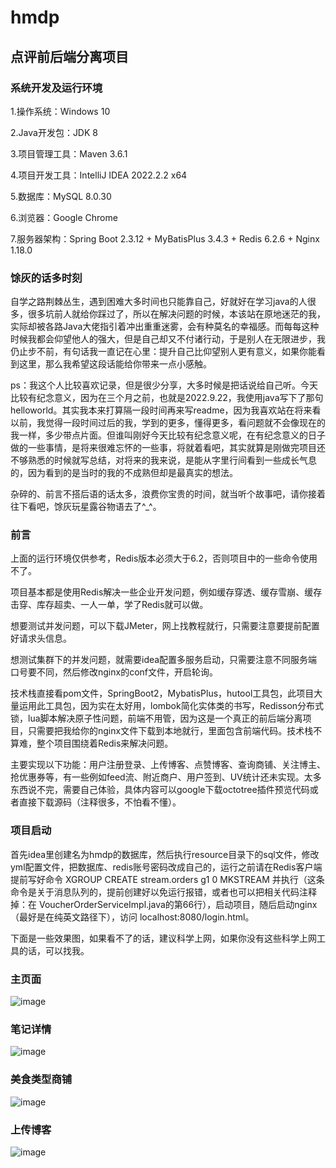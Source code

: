 # hmdp
## 点评前后端分离项目

### 系统开发及运行环境

1.操作系统：Windows 10

2.Java开发包：JDK 8

3.项目管理工具：Maven 3.6.1

4.项目开发工具：IntelliJ IDEA 2022.2.2 x64

5.数据库：MySQL 8.0.30

6.浏览器：Google Chrome

7.服务器架构：Spring Boot 2.3.12 + MyBatisPlus 3.4.3 + Redis 6.2.6 + Nginx 1.18.0

### 馀灰的话多时刻

  自学之路荆棘丛生，遇到困难大多时间也只能靠自己，好就好在学习java的人很多，很多坑前人就给你踩过了，所以在解决问题的时候，本该站在原地迷茫的我，实际却被各路Java大佬指引着冲出重重迷雾，会有种莫名的幸福感。而每每这种时候我都会仰望他人的强大，但是自己却又不付诸行动，于是别人在无限进步，我仍止步不前，有句话我一直记在心里：提升自己比仰望别人更有意义，如果你能看到这里，那么我希望这段话能给你带来一点小感触。
  
  ps：我这个人比较喜欢记录，但是很少分享，大多时候是把话说给自己听。今天比较有纪念意义，因为在三个月之前，也就是2022.9.22，我使用java写下了那句helloworld。其实我本来打算隔一段时间再来写readme，因为我喜欢站在将来看以前，我觉得一段时间过后的我，学到的更多，懂得更多，看问题就不会像现在的我一样，多少带点片面。但谁叫刚好今天比较有纪念意义呢，在有纪念意义的日子做的一些事情，是将来很难忘怀的一些事，将就着看吧，其实就算是刚做完项目还不够熟悉的时候就写总结，对将来的我来说，是能从字里行间看到一些成长气息的，因为看到的是当时的我的不成熟但却是最真实的想法。
  
  杂碎的、前言不搭后语的话太多，浪费你宝贵的时间，就当听个故事吧，请你接着往下看吧，馀灰玩星露谷物语去了^_^。

### 前言

  上面的运行环境仅供参考，Redis版本必须大于6.2，否则项目中的一些命令使用不了。 
  
  项目基本都是使用Redis解决一些企业开发问题，例如缓存穿透、缓存雪崩、缓存击穿、库存超卖、一人一单，学了Redis就可以做。
  
  想要测试并发问题，可以下载JMeter，网上找教程就行，只需要注意要提前配置好请求头信息。
  
  想测试集群下的并发问题，就需要idea配置多服务启动，只需要注意不同服务端口号要不同，然后修改nginx的conf文件，开启轮询。
  
  技术栈直接看pom文件，SpringBoot2，MybatisPlus，hutool工具包，此项目大量运用此工具包，因为实在太好用，lombok简化实体类的书写，Redisson分布式锁，lua脚本解决原子性问题，前端不用管，因为这是一个真正的前后端分离项目，只需要把我给你的nginx文件下载到本地就行，里面包含前端代码。技术栈不算难，整个项目围绕着Redis来解决问题。
  
  主要实现以下功能：用户注册登录、上传博客、点赞博客、查询商铺、关注博主、抢优惠券等，有一些例如feed流、附近商户、用户签到、UV统计还未实现。太多东西说不完，需要自己体验，具体内容可以google下载octotree插件预览代码或者直接下载源码（注释很多，不怕看不懂）。
  
### 项目启动

  首先idea里创建名为hmdp的数据库，然后执行resource目录下的sql文件，修改yml配置文件，把数据库、redis账号密码改成自己的，运行之前请在Redis客户端提前写好命令 XGROUP CREATE stream.orders g1 0 MKSTREAM 并执行（这条命令是关于消息队列的，提前创建好以免运行报错，或者也可以把相关代码注释掉：在 VoucherOrderServiceImpl.java的第66行），启动项目，随后启动nginx（最好是在纯英文路径下），访问 localhost:8080/login.html。
  
  下面是一些效果图，如果看不了的话，建议科学上网，如果你没有这些科学上网工具的话，可以找我。

### 主页面
 ![image](https://github.com/yuhui156551/hmdp/blob/master/img/20221222132330.png)
### 笔记详情
 ![image](https://github.com/yuhui156551/hmdp/blob/master/img/20221222132351.png)
### 美食类型商铺
 ![image](https://github.com/yuhui156551/hmdp/blob/master/img/20221222132358.png)
### 上传博客
 ![image](https://github.com/yuhui156551/hmdp/blob/master/img/20221222132406.png)
